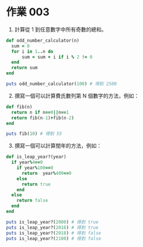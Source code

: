 # 作業 003

1. 計算從 1 到任意數字中所有奇數的總和。

```ruby
def odd_number_calculator(n)
  sum = 0
  for i in 1..n do
      sum = sum + i if i % 2 != 0
  end 
  return sum
end

puts odd_number_calculator(100) # 得到 2500
```

2. 撰寫一個可以計算費氏數列第 N 個數字的方法，例如：

```ruby
def fib(n)
  return n if n==0||n==1
  return fib(n-1)+fib(n-2)
end

puts fib(10) # 得到 55
```

3. 撰寫一個可以計算閏年的方法，例如：

```ruby
def is_leap_year?(year)
  if year%4==0
    if year%100==0
      return  year%400==0
    else
      return true
    end  
  else
    return false
  end 
end

puts is_leap_year?(2000) # 得到 true
puts is_leap_year?(2016) # 得到 true
puts is_leap_year?(2018) # 得到 false
puts is_leap_year?(2100) # 得到 false
```

